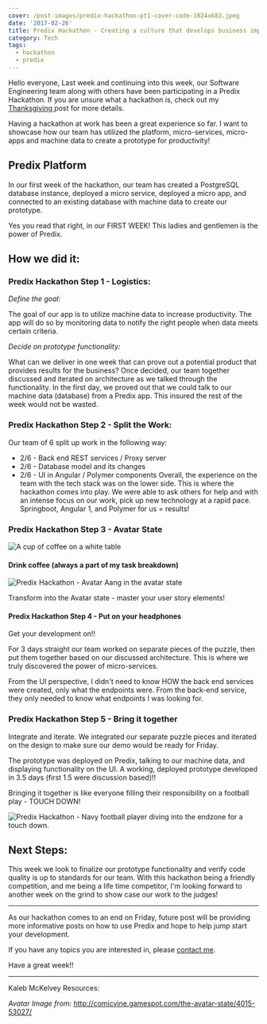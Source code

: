 ```yaml
---
cover: /post-images/predix-hackathon-pt1-cover-code-1024x683.jpeg
date: '2017-02-26'
title: Predix Hackathon - Creating a culture that develops business impact!
category: Tech
tags:
  - hackathon
  - predix
---
```

Hello everyone, Last week and continuing into this week, our Software Engineering team along with others have been participating in a Predix Hackathon. If you are unsure what a hackathon is, check out my [Thanksgiving ](https://kalebmckelvey.com/kalebs-thanksgiving-hackathon-part-1)post for more details. 

Having a hackathon at work has been a great experience so far. I want to showcase how our team has utilized the platform, micro-services, micro-apps and machine data to create a prototype for productivity! 

## Predix Platform

In our first week of the hackathon, our team has created a PostgreSQL database instance, deployed a micro service, deployed a micro app, and connected to an existing database with machine data to create our prototype. 

Yes you read that right, in our FIRST WEEK! This ladies and gentlemen is the power of Predix. 

## How we did it:

### Predix Hackathon Step 1 - Logistics:

_Define the goal:_ 

The goal of our app is to utilize machine data to increase productivity. The app will do so by monitoring data to notify the right people when data meets certain criteria. 

_Decide on prototype functionality:_ 

What can we deliver in one week that can prove out a potential product that provides results for the business? Once decided, our team together discussed and iterated on architecture as we talked through the functionality. In the first day, we proved out that we could talk to our machine data (database) from a Predix app. This insured the rest of the week would not be wasted. 

### Predix Hackathon Step 2 - Split the Work:

Our team of 6 split up work in the following way: 

* 2/6 - Back end REST services / Proxy server
* 2/6 - Database model and its changes
* 2/6 - UI in Angular / Polymer components
  Overall, the experience on the team with the tech stack was on the lower side. This is where the hackathon comes into play. We were able to ask others for help and with an intense focus on our work, pick up new technology at a rapid pace. Springboot, Angular 1, and Polymer for us = results! 

### Predix Hackathon Step 3 - Avatar State

![A cup of coffee on a white table](/post-images/predix-hackathon-p1-cofee-640x426-300x200.jpg)

#### Drink coffee (always a part of my task breakdown)

![Predix Hackathon - Avatar Aang in the avatar state](/post-images/predix-hackathon-p1-avatar-state-320x320-300x300.jpg)

Transform into the Avatar state - master your user story elements! 

#### Predix Hackathon Step 4 - Put on your headphones

Get your development on!! 

For 3 days straight our team worked on separate pieces of the puzzle, then put them together based on our discussed architecture. This is where we truly discovered the power of micro-services. 

From the UI perspective, I didn't need to know HOW the back end services were created, only what the endpoints were. From the back-end service, they only needed to know what endpoints I was looking for. 

### Predix Hackathon Step 5 - Bring it together

Integrate and iterate. We integrated our separate puzzle pieces and iterated on the design to make sure our demo would be ready for Friday.  

The prototype was deployed on Predix, talking to our machine data, and displaying functionality on the UI. A working, deployed prototype developed in 3.5 days (first 1.5 were discussion based)!! 

Bringing it together is like everyone filling their responsibility on a football play - TOUCH DOWN! 

![Predix Hackathon - Navy football player diving into the endzone for a touch down.](/post-images/predix-hackathon-football-td-640x426.jpg)

## Next Steps:

This week we look to finalize our prototype functionality and verify code quality is up to standards for our team. With this hackathon being a friendly competition, and me being a life time competitor, I'm looking forward to another week on the grind to show case our work to the judges! 

- - -

As our hackathon comes to an end on Friday, future post will be providing more informative posts on how to use Predix and hope to help jump start your development. 

If you have any topics you are interested in, please [contact me](https://kalebmckelvey.com/contact-me/). 

Have a great week!! 

- - -

Kaleb McKelvey Resources: 

_Avatar Image from:_ [http://comicvine.gamespot.com/the-avatar-state/4015-53027/ ](http://comicvine.gamespot.com/the-avatar-state/4015-53027/)
